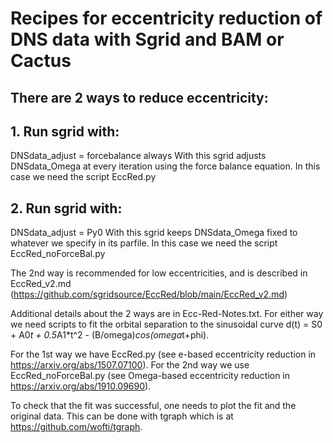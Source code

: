 # Recipes for eccentricity reduction of DNS data with Sgrid and BAM or Cactus

## There are 2 ways to reduce eccentricity:

## 1. Run sgrid with:
DNSdata_adjust = forcebalance always
With this sgrid adjusts DNSdata_Omega at every iteration using the force
balance equation.
In this case we need the script EccRed.py

## 2. Run sgrid with:
DNSdata_adjust = Py0 
With this sgrid keeps DNSdata_Omega fixed to whatever we specify in its
parfile.
In this case we need the script EccRed_noForceBal.py

The 2nd way is recommended for low eccentricities, and is described in 
EccRed_v2.md (https://github.com/sgridsource/EccRed/blob/main/EccRed_v2.md)

Additional details about the 2 ways are in Ecc-Red-Notes.txt. For either way
we need scripts to fit the orbital separation to the sinusoidal curve
d(t) = S0 + A0*t + 0.5*A1*t^2 - (B/omega)*cos(omega*t+phi).

For the 1st way we have EccRed.py (see e-based eccentricity reduction in
https://arxiv.org/abs/1507.07100).
For the 2nd way we use EccRed_noForceBal.py (see Omega-based eccentricity
reduction in https://arxiv.org/abs/1910.09690).

To check that the fit was successful, one needs to plot the fit and the
original data. This can be done with tgraph which is at
https://github.com/wofti/tgraph.
